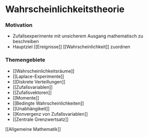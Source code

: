# Wahrscheinlichkeitstheorie
### Motivation
+ Zufallsexperimente mit unsicherem Ausgang mathematisch zu beschreiben
+ Hauptziel [[Ereignisse]] [[Wahrscheinlichkeit]] zuordnen

### Themengebiete
+ [[Wahrscheinlichkeitsräume]]
+ [[Laplace-Experimente]]
+ [[Diskrete Verteillungen]]
+ [[Zufallsvariablen]]
+ [[Zufallsvektoren]]
+ [[Momente]]
+ [[Bedingte Wahrscheinlichkeiten]]
+ [[Unabhängikeit]]
+ [[Konvergenz von Zufallsvariablen]]
+ [[Zentrale Grenzwertsatz]]


[[Allgemeine Mathematik]]